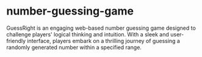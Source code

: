 # number-guessing-game
GuessRight is an engaging web-based number guessing game designed to challenge players' logical thinking and intuition. With a sleek and user-friendly interface, players embark on a thrilling journey of guessing a randomly generated number within a specified range.
